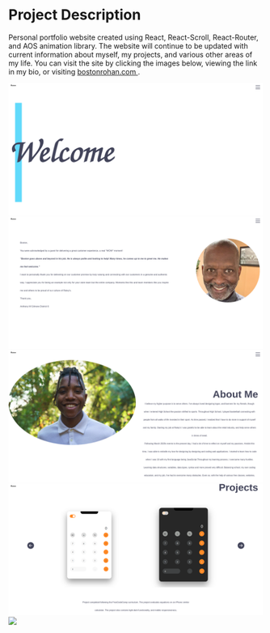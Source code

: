 # Project Description

Personal portfolio website created using React, React-Scroll, React-Router, and AOS animation library. The website will continue to be updated with current information about myself, my projects, and various other areas of my life. You can visit the site by clicking the images below, viewing the link in my bio, or visiting <a href = 'https://bostonrohan.com' target = "_blank"> bostonrohan.com </a> .

<a href = 'https://bostonrohan.com' target= "_blank"><img src = 'public\Website Screenshots\Home.png' />
<img src = 'public\Website Screenshots\Reccomendation.png' />
<img src = 'public\Website Screenshots\About.png' />
<img src = 'public\Website Screenshots\Projects.png' />
<img src = 'public\Website Scrreenshots\Contact.png' />
